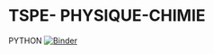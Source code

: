 # TSPE- PHYSIQUE-CHIMIE
PYTHON
[![Binder](https://mybinder.org/badge_logo.svg)](https://mybinder.org/v2/gh/nsiCurie/partie-algorithmes/master)
